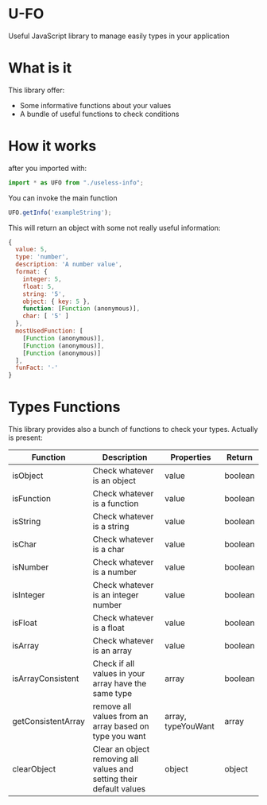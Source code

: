 # U-FO

Useful JavaScript library to manage easily types in  your application

# What is it

This library offer:
*   Some informative functions about your values 
*   A bundle of useful functions to check conditions

# How it works

after you imported with:
```js
import * as UFO from "./useless-info";
```

You can invoke the main function

```js
UFO.getInfo('exampleString');
```

This will return an object with some not really useful information:

```js
{
  value: 5,
  type: 'number',
  description: 'A number value',     
  format: {
    integer: 5,
    float: 5,
    string: '5',
    object: { key: 5 },
    function: [Function (anonymous)],
    char: [ '5' ]
  },
  mostUsedFunction: [
    [Function (anonymous)],
    [Function (anonymous)],
    [Function (anonymous)]
  ],
  funFact: '-'
}
```

# Types Functions

This library provides also a bunch of functions to check your types. Actually is present:

| Function | Description | Properties | Return |
|----------|-------------|----------|--------|
|    isObject     |   Check whatever is an object          |    value      |   boolean     |
|    isFunction   |   Check whatever is a function          |    value      |   boolean     
|    isString      |  Check whatever is a string           |    value      |    boolean    |
|    isChar      |    Check whatever is a char         |      value    |    boolean    |
|    isNumber      |  Check whatever is a number           |    value      |   boolean     |
|    isInteger      | Check whatever is an integer number  |   value      |    boolean      |
|    isFloat      |   Check whatever is a float          |    value      |   boolean     |
|    isArray      |   Check whatever is an array          |    value      |    boolean    |
|    isArrayConsistent      |   Check if all values in your array have the same type          |    array      |   boolean     |
|    getConsistentArray      |  remove all values from an array based on type you want          |    array, typeYouWant      |    array    |
|    clearObject      |    Clear an object removing all values and setting their default values         |     object     |    object    |
